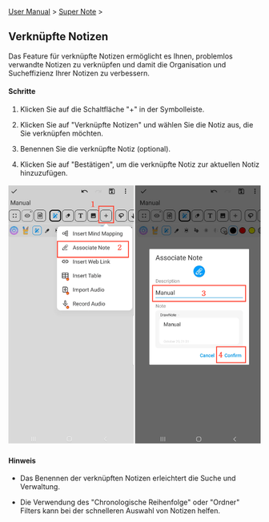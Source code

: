 [User Manual](/dragonnest/drawnote/manual/en) > [Super Note](/dragonnest/drawnote/manual/en/super_note) >

Verknüpfte Notizen
---

Das Feature für verknüpfte Notizen ermöglicht es Ihnen, problemlos verwandte Notizen zu verknüpfen und damit die Organisation und Sucheffizienz Ihrer Notizen zu verbessern.
#### Schritte

1. Klicken Sie auf die Schaltfläche "+" in der Symbolleiste.

2. Klicken Sie auf "Verknüpfte Notizen" und wählen Sie die Notiz aus, die Sie verknüpfen möchten.

3. Benennen Sie die verknüpfte Notiz (optional).

4. Klicken Sie auf "Bestätigen", um die verknüpfte Notiz zur aktuellen Notiz hinzuzufügen.

![](imgs/associated_notes.png)

#### Hinweis

- Das Benennen der verknüpften Notizen erleichtert die Suche und Verwaltung.

- Die Verwendung des "Chronologische Reihenfolge" oder "Ordner" Filters kann bei der schnelleren Auswahl von Notizen helfen.